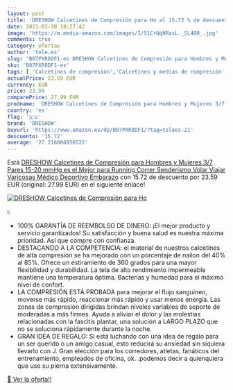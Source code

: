 ```yaml
---
layout: post
title: 'DRESHOW Calcetines de Compresión para Ho al 15.72 % de descuento'
date: 2021-03-30 18:27:42
image: 'https://m.media-amazon.com/images/I/51C+NqNRaxL._SL400_.jpg'
comments: true
category: ofertas
author: 'tole.es'
slug: 'B07PXR8DF1-es DRESHOW Calcetines de Compresión para Hombres y Mujeres...'
sku: 'B07PXR8DF1-es'
tags: [ 'Calcetines de compresión','Calcetines y medias de compresión','Salud y cuidado personal','Suministros y equipamiento médico','Tobilleras, rodilleras, férulas y cabestrillos','dreshow','embarazo', ]
actualPrice: 23.59 EUR
currency: EUR
price: 23.59
comparePrice: 27.99 EUR
prodname: 'DRESHOW Calcetines de Compresión para Hombres y Mujeres 3/7 Pares 15-20 mmHg es el Mejor para Running  Correr  Senderismo  Volar  Viajar  Varicosas  Médico  Deportivo  Embarazo'
country: 'es'
flag: '🇪🇸'
brand: 'DRESHOW'
buyurl: 'https://www.amazon.es/dp/B07PXR8DF1/?tag=tolees-21'
descuento: '15.72'
average: '27.216086956522'
---
```


Está [DRESHOW Calcetines de Compresión para Hombres y Mujeres 3/7 Pares 15-20 mmHg es el Mejor para Running  Correr  Senderismo  Volar  Viajar  Varicosas  Médico  Deportivo  Embarazo](https://www.amazon.es/dp/B07PXR8DF1/?tag=tolees-21) con 15.72 de descuento por 23.59 EUR (original: 27.99 EUR) en el siguiente enlace!

[![DRESHOW Calcetines de Compresión para Ho](https://m.media-amazon.com/images/I/51C+NqNRaxL._SL400_.jpg)](https://www.amazon.es/dp/B07PXR8DF1/?tag=tolees-21)

ℹ️:

- 100% GARANTÍA DE REEMBOLSO DE DINERO: ¡El mejor producto y servicio garantizados! Su satisfacción y buena salud es nuestra máxima prioridad. Así que compre con confianza.
- DESTACANDO A LA COMPETENCIA: el material de nuestros calcetines de alta compresión se ha mejorado con un porcentaje de nailon del 40% al 85%. Ofrece un estiramiento de 360 ​​grados para una mayor flexibilidad y durabilidad. La tela de alto rendimiento impermeable mantiene una temperatura óptima. Bacterias y humedad para el máximo nivel de confort.
- LA COMPRESIÓN ESTÁ PROBADA para mejorar el flujo sanguíneo, moverse más rápido, reaccionar más rápido y usar menos energía. Las zonas de compresión dirigidas brindan niveles variables de soporte de moderadas a más firmes. Ayuda a aliviar el dolor y las molestias relacionadas con la fascitis plantar, una solución a LARGO PLAZO que no se soluciona rápidamente durante la noche.
- GRAN IDEA DE REGALO: Si está luchando con una idea de regalo para un ser querido o un amigo casual, esto reducirá su ansiedad sin siquiera llevarlo con J. Gran elección para los corredores, atletas, fanáticos del entrenamiento, empleados de oficina, ok. .podemos decir a quienquiera que use su pierna extensivamente.

[🛒 Ver la oferta!!](https://www.amazon.es/dp/B07PXR8DF1/?tag=tolees-21)
